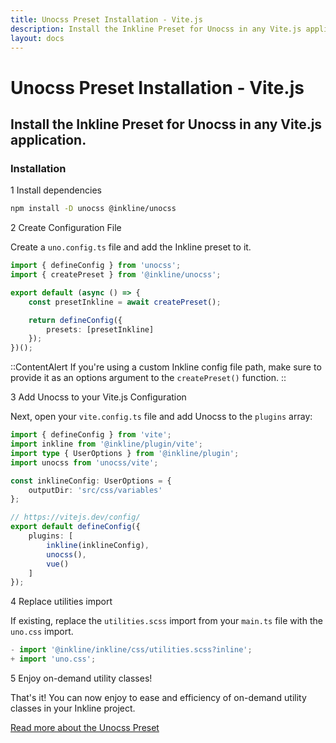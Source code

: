 ```yaml
---
title: Unocss Preset Installation - Vite.js
description: Install the Inkline Preset for Unocss in any Vite.js application.
layout: docs
---
```


# Unocss Preset Installation - Vite.js
## Install the Inkline Preset for Unocss in any Vite.js application.

### Installation

<div class="install-step _margin-top:2">
<div class="install-step-title"><span class="install-step-number">1</span> Install dependencies</div> 

```bash
npm install -D unocss @inkline/unocss
```

</div>
<div class="install-step">
<div class="install-step-title"><span class="install-step-number">2</span> Create Configuration File</div>

Create a `uno.config.ts` file and add the Inkline preset to it.

```ts
import { defineConfig } from 'unocss';
import { createPreset } from '@inkline/unocss';

export default (async () => {
    const presetInkline = await createPreset();

    return defineConfig({
        presets: [presetInkline]
    });
})();
```

::ContentAlert
If you're using a custom Inkline config file path, make sure to provide it as an options argument to the `createPreset()` function.
::

</div>
<div class="install-step">
<div class="install-step-title"><span class="install-step-number">3</span> Add Unocss to your Vite.js Configuration</div>

Next, open your `vite.config.ts` file and add Unocss to the `plugins` array:

```ts
import { defineConfig } from 'vite';
import inkline from '@inkline/plugin/vite';
import type { UserOptions } from '@inkline/plugin';
import unocss from 'unocss/vite';

const inklineConfig: UserOptions = {
    outputDir: 'src/css/variables'
};

// https://vitejs.dev/config/
export default defineConfig({
    plugins: [
        inkline(inklineConfig),
        unocss(),
        vue()
    ]
});
```

</div>
<div class="install-step">
<div class="install-step-title"><span class="install-step-number">4</span> Replace utilities import</div>

If existing, replace the `utilities.scss` import from your `main.ts` file with the `uno.css` import.

```ts
- import '@inkline/inkline/css/utilities.scss?inline';
+ import 'uno.css';
```

</div>
<div class="install-step">
<div class="install-step-title"><span class="install-step-number">5</span> Enjoy on-demand utility classes!</div>

That's it! You can now enjoy to ease and efficiency of on-demand utility classes in your Inkline project. 

[Read more about the Unocss Preset](/docs/add-ons/unocss)

</div>

